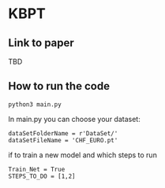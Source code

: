 # KBPT

## Link to paper

TBD

## How to run the code


```
python3 main.py
```
In main.py you can choose your dataset:

```
dataSetFolderName = r'DataSet/'
dataSetFileName = 'CHF_EURO.pt'
```

if to train a new model and which steps to run
```
Train_Net = True
STEPS_TO_DO = [1,2]
```
